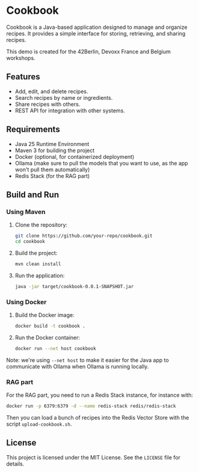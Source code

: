 # Cookbook

Cookbook is a Java-based application designed to manage and organize recipes. It provides a simple interface for storing, retrieving, and sharing recipes.

This demo is created for the 42Berlin, Devoxx France and Belgium workshops.

## Features

- Add, edit, and delete recipes.
- Search recipes by name or ingredients.
- Share recipes with others.
- REST API for integration with other systems.

## Requirements

- Java 25 Runtime Environment
- Maven 3 for building the project
- Docker (optional, for containerized deployment)
- Ollama (make sure to pull the models that you want to use, as the app won't pull them automatically)
- Redis Stack (for the RAG part)

## Build and Run

### Using Maven

1. Clone the repository:
   ```bash
   git clone https://github.com/your-repo/cookbook.git
   cd cookbook
   ```
2. Build the project:
   ```bash
   mvn clean install
   ```
3. Run the application:
   ```bash
   java -jar target/cookbook-0.0.1-SNAPSHOT.jar
   ```

### Using Docker

1. Build the Docker image:
   ```bash
   docker build -t cookbook .
   ```
2. Run the Docker container:
   ```bash
   docker run --net host cookbook
   ```

Note: we're using `--net host` to make it easier for the Java
app to communicate with Ollama when Ollama is running locally.

### RAG part

For the RAG part, you need to run a Redis Stack instance, for instance with:
```bash
docker run -p 6379:6379 -d --name redis-stack redis/redis-stack
```

Then you can load a bunch of recipes into the Redis Vector Store with the script `upload-cookbook.sh`.

## License

This project is licensed under the MIT License. See the `LICENSE` file for details.
